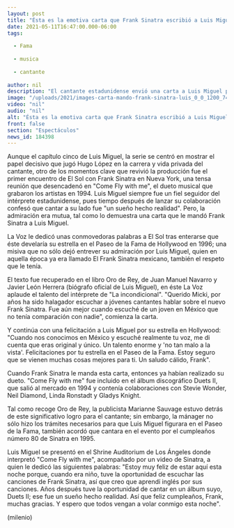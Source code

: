 ```yaml
---
layout: post
title: "Ésta es la emotiva carta que Frank Sinatra escribió a Luis Miguel -  Un talento enorme"
date: 2021-05-11T16:47:00.000-06:00
tags:
  
  - Fama
  
  - musica
  
  - cantante
  
author: nil
description: "El cantante estadunidense envió una carta a Luis Miguel para demostrarle su admiración y felicitarlo por su estrella en Hollywood. "
image: "/uploads/2021/images-carta-mando-frank-sinatra-luis_0_0_1200_747.jpg"
video: "nil"
audio: "nil"
alt: "Ésta es la emotiva carta que Frank Sinatra escribió a Luis Miguel -  Un talento enorme"
front: false
section: "Espectáculos"
news_id: 184398
---
```


Aunque el capítulo cinco de Luis Miguel, la serie se centró en mostrar el papel decisivo que jugó Hugo López en la carrera y vida privada del cantante, otro de los momentos clave que revivió la producción fue el primer encuentro de El Sol con Frank Sinatra en Nueva York, una tensa reunión que desencadenó en "Come Fly with me", el dueto musical que grabaron los artistas en 1994. Luis Miguel siempre fue un fiel seguidor del intérprete estadunidense, pues tiempo después de lanzar su colaboración confesó que cantar a su lado fue "un sueño hecho realidad". Pero, la admiración era mutua, tal como lo demuestra una carta que le mandó Frank Sinatra a Luis Miguel. 

La Voz le dedicó unas conmovedoras palabras a El Sol tras enterarse que éste develaría su estrella en el Paseo de la Fama de Hollywood en 1996; una misiva que no sólo dejó entrever su admiración por Luis Miguel, quien en aquella época ya era llamado El Frank Sinatra mexicano, también el respeto que le tenía.  

El texto fue recuperado en el libro Oro de Rey, de Juan Manuel Navarro y Javier León Herrera (biógrafo oficial de Luis Miguel), en éste La Voz aplaude el talento del intérprete de "La incondicional".  "Querido Micki, por años ha sido halagador escuchar a jóvenes cantantes hablar sobre el nuevo Frank Sinatra. Fue aún mejor cuando escuché de un joven en México que no tenía comparación con nadie", comienza la carta. 

Y continúa con una felicitación a Luis Miguel por su estrella en Hollywood: "Cuando nos conocimos en México y escuché realmente tu voz, me di cuenta que eras original y único. Un talento enorme y 'no tan malo a la vista'. Felicitaciones por tu estrella en el Paseo de la Fama. Estoy seguro que se vienen muchas cosas mejores para ti. Un saludo cálido, Frank".  

Cuando Frank Sinatra le manda esta carta, entonces ya habían realizado su dueto. "Come Fly with me" fue incluido en el álbum discográfico Duets II, que salió al mercado en 1994 y contenía colaboraciones con Stevie Wonder, Neil Diamond, Linda Ronstadt y Gladys Knight.  

Tal como recoge Oro de Rey, la publicista Marianne Sauvage estuvo detrás de este significativo logro para el cantante; sin embargo, la mánager no sólo hizo los trámites necesarios para que Luis Miguel figurara en el Paseo de la Fama, también acordó que cantara en el evento por el cumpleaños número 80 de Sinatra en 1995.  

Luis Miguel se presentó en el Shrine Auditorium de Los Ángeles donde interpretó "Come Fly with me", acompañado por un video de Sinatra, a quien le dedicó las siguientes palabras:  "Estoy muy feliz de estar aquí esta noche porque, cuando era niño, tuve la oportunidad de escuchar las canciones de Frank Sinatra, así que creo que aprendí inglés por sus canciones. Años después tuve la oportunidad de cantar en un álbum suyo, Duets II; ese fue un sueño hecho realidad. Así que feliz cumpleaños, Frank, muchas gracias. Y espero que todos vengan a volar conmigo esta noche". 

(milenio)